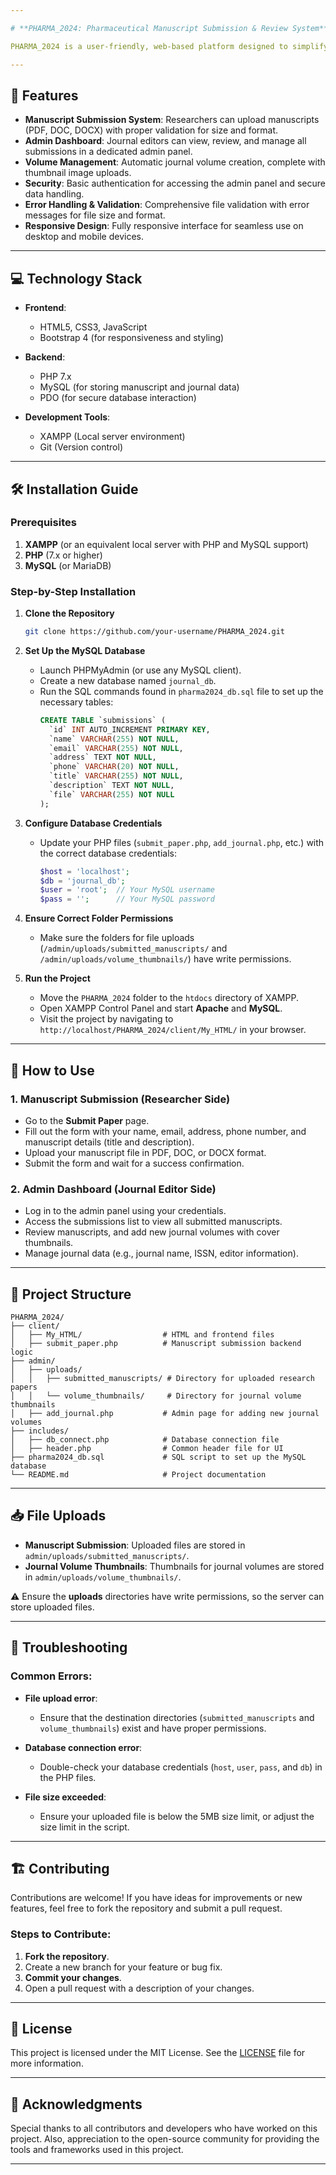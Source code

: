 ```yaml
---

# **PHARMA_2024: Pharmaceutical Manuscript Submission & Review System**

PHARMA_2024 is a user-friendly, web-based platform designed to simplify the process of submitting, managing, and reviewing pharmaceutical research papers. It streamlines interactions between researchers and journal editors, allowing easy submission of manuscripts and efficient management of journal volumes.

---
```


## 🚀 **Features**

- **Manuscript Submission System**: Researchers can upload manuscripts (PDF, DOC, DOCX) with proper validation for size and format.
- **Admin Dashboard**: Journal editors can view, review, and manage all submissions in a dedicated admin panel.
- **Volume Management**: Automatic journal volume creation, complete with thumbnail image uploads.
- **Security**: Basic authentication for accessing the admin panel and secure data handling.
- **Error Handling & Validation**: Comprehensive file validation with error messages for file size and format.
- **Responsive Design**: Fully responsive interface for seamless use on desktop and mobile devices.

---

## 💻 **Technology Stack**

- **Frontend**: 
  - HTML5, CSS3, JavaScript
  - Bootstrap 4 (for responsiveness and styling)

- **Backend**: 
  - PHP 7.x
  - MySQL (for storing manuscript and journal data)
  - PDO (for secure database interaction)

- **Development Tools**: 
  - XAMPP (Local server environment)
  - Git (Version control)

---

## 🛠️ **Installation Guide**

### **Prerequisites**
1. **XAMPP** (or an equivalent local server with PHP and MySQL support)
2. **PHP** (7.x or higher)
3. **MySQL** (or MariaDB)

### **Step-by-Step Installation**

1. **Clone the Repository**
   ```bash
   git clone https://github.com/your-username/PHARMA_2024.git
   ```

2. **Set Up the MySQL Database**
   - Launch PHPMyAdmin (or use any MySQL client).
   - Create a new database named `journal_db`.
   - Run the SQL commands found in `pharma2024_db.sql` file to set up the necessary tables:
     ```sql
     CREATE TABLE `submissions` (
       `id` INT AUTO_INCREMENT PRIMARY KEY,
       `name` VARCHAR(255) NOT NULL,
       `email` VARCHAR(255) NOT NULL,
       `address` TEXT NOT NULL,
       `phone` VARCHAR(20) NOT NULL,
       `title` VARCHAR(255) NOT NULL,
       `description` TEXT NOT NULL,
       `file` VARCHAR(255) NOT NULL
     );
     ```

3. **Configure Database Credentials**
   - Update your PHP files (`submit_paper.php`, `add_journal.php`, etc.) with the correct database credentials:
     ```php
     $host = 'localhost';
     $db = 'journal_db';
     $user = 'root';  // Your MySQL username
     $pass = '';      // Your MySQL password
     ```

4. **Ensure Correct Folder Permissions**
   - Make sure the folders for file uploads (`/admin/uploads/submitted_manuscripts/` and `/admin/uploads/volume_thumbnails/`) have write permissions.

5. **Run the Project**
   - Move the `PHARMA_2024` folder to the `htdocs` directory of XAMPP.
   - Open XAMPP Control Panel and start **Apache** and **MySQL**.
   - Visit the project by navigating to `http://localhost/PHARMA_2024/client/My_HTML/` in your browser.

---

## 🎯 **How to Use**

### **1. Manuscript Submission (Researcher Side)**
- Go to the **Submit Paper** page.
- Fill out the form with your name, email, address, phone number, and manuscript details (title and description).
- Upload your manuscript file in PDF, DOC, or DOCX format.
- Submit the form and wait for a success confirmation.

### **2. Admin Dashboard (Journal Editor Side)**
- Log in to the admin panel using your credentials.
- Access the submissions list to view all submitted manuscripts.
- Review manuscripts, and add new journal volumes with cover thumbnails.
- Manage journal data (e.g., journal name, ISSN, editor information).

---

## 📂 **Project Structure**

```plaintext
PHARMA_2024/
├── client/
│   ├── My_HTML/                  # HTML and frontend files
│   ├── submit_paper.php          # Manuscript submission backend logic
├── admin/
│   ├── uploads/
│   │   ├── submitted_manuscripts/ # Directory for uploaded research papers
│   │   └── volume_thumbnails/     # Directory for journal volume thumbnails
│   ├── add_journal.php           # Admin page for adding new journal volumes
├── includes/
│   ├── db_connect.php            # Database connection file
│   ├── header.php                # Common header file for UI
├── pharma2024_db.sql             # SQL script to set up the MySQL database
└── README.md                     # Project documentation
```

---

## 📥 **File Uploads**

- **Manuscript Submission**: Uploaded files are stored in `admin/uploads/submitted_manuscripts/`.
- **Journal Volume Thumbnails**: Thumbnails for journal volumes are stored in `admin/uploads/volume_thumbnails/`.
  
⚠️ Ensure the **uploads** directories have write permissions, so the server can store uploaded files.

---

## 🔧 **Troubleshooting**

### Common Errors:
- **File upload error**: 
  - Ensure that the destination directories (`submitted_manuscripts` and `volume_thumbnails`) exist and have proper permissions.
  
- **Database connection error**: 
  - Double-check your database credentials (`host`, `user`, `pass`, and `db`) in the PHP files.

- **File size exceeded**: 
  - Ensure your uploaded file is below the 5MB size limit, or adjust the size limit in the script.

---

## 🏗️ **Contributing**

Contributions are welcome! If you have ideas for improvements or new features, feel free to fork the repository and submit a pull request.

### Steps to Contribute:
1. **Fork the repository**.
2. Create a new branch for your feature or bug fix.
3. **Commit your changes**.
4. Open a pull request with a description of your changes.

---

## 📝 **License**

This project is licensed under the MIT License. See the [LICENSE](LICENSE) file for more information.

---

## 🌟 **Acknowledgments**

Special thanks to all contributors and developers who have worked on this project. Also, appreciation to the open-source community for providing the tools and frameworks used in this project.

---
